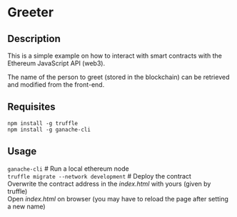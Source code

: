 # Greeter 
## Description
This is a simple example on how to interact with smart contracts with the Ethereum JavaScript API (web3).

The name of the person to greet (stored in the blockchain) can be retrieved and modified from the front-end.

## Requisites

`npm install -g truffle`  
`npm install -g ganache-cli `  

## Usage

`ganache-cli` # Run a local ethereum node  
`truffle migrate --network development` # Deploy the contract  
Overwrite the contract address in the *index.html* with yours (given by truffle)  
Open *index.html* on browser (you may have to reload the page after setting a new name)
